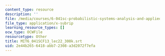```yaml
---
content_type: resource
description: ''
file: /media/courses/6-041sc-probabilistic-systems-analysis-and-applied-probability-fall-2013/2e44b2656418abb72308a3d2072f7efa_MIT6_041SCF13_lec22_300k.srt
file_type: application/x-subrip
learning_resource_types: []
ocw_type: OCWFile
resourcetype: Other
title: MIT6_041SCF13_lec22_300k.srt
uid: 2e44b265-6418-abb7-2308-a3d2072f7efa
---
```

